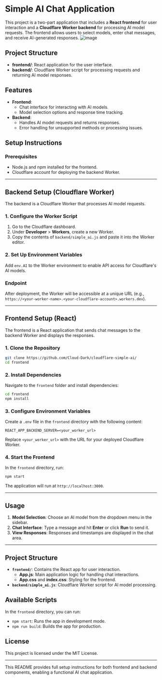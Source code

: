 # Simple AI Chat Application

This project is a two-part application that includes a **React frontend** for user interaction and a **Cloudflare Worker backend** for processing AI model requests. The frontend allows users to select models, enter chat messages, and receive AI-generated responses.
![image](https://github.com/user-attachments/assets/d510bc5a-8111-4add-8332-e969be2b58c1)

## Project Structure

- **frontend/**: React application for the user interface.
- **backend/**: Cloudflare Worker script for processing requests and returning AI model responses.

## Features

- **Frontend**: 
  - Chat interface for interacting with AI models.
  - Model selection options and response time tracking.
- **Backend**:
  - Handles AI model requests and returns responses.
  - Error handling for unsupported methods or processing issues.

## Setup Instructions

### Prerequisites

- Node.js and npm installed for the frontend.
- Cloudflare account for deploying the backend Worker.

---

## Backend Setup (Cloudflare Worker)

The backend is a Cloudflare Worker that processes AI model requests.

### 1. Configure the Worker Script

1. Go to the Cloudflare dashboard.
2. Under **Developer** > **Workers**, create a new Worker.
3. Copy the contents of `backend/simple_ai.js` and paste it into the Worker editor.

### 2. Set Up Environment Variables

Add `env.AI` to the Worker environment to enable API access for Cloudflare's AI models.

### Endpoint

After deployment, the Worker will be accessible at a unique URL (e.g., `https://<your-worker-name>.<your-cloudflare-account>.workers.dev`).

---

## Frontend Setup (React)

The frontend is a React application that sends chat messages to the backend Worker and displays the responses.

### 1. Clone the Repository

```bash
git clone https://github.com/Cloud-Dark/cloudflare-simple-ai/
cd frontend
```

### 2. Install Dependencies

Navigate to the `frontend` folder and install dependencies:

```bash
cd frontend
npm install
```

### 3. Configure Environment Variables

Create a `.env` file in the `frontend` directory with the following content:

```
REACT_APP_BACKEND_SERVER=<your_worker_url>
```

Replace `<your_worker_url>` with the URL for your deployed Cloudflare Worker.

### 4. Start the Frontend

In the `frontend` directory, run:

```bash
npm start
```

The application will run at `http://localhost:3000`.

---

## Usage

1. **Model Selection**: Choose an AI model from the dropdown menu in the sidebar.
2. **Chat Interface**: Type a message and hit **Enter** or click **Run** to send it.
3. **View Responses**: Responses and timestamps are displayed in the chat area.

---

## Project Structure

- **`frontend/`**: Contains the React app for user interaction.
  - **App.js**: Main application logic for handling chat interactions.
  - **App.css** and **index.css**: Styling for the frontend.
- **`backend/simple_ai.js`**: Cloudflare Worker script for AI model processing.

## Available Scripts

In the `frontend` directory, you can run:

- `npm start`: Runs the app in development mode.
- `npm run build`: Builds the app for production.

## License

This project is licensed under the MIT License.

---

This README provides full setup instructions for both frontend and backend components, enabling a functional AI chat application.

